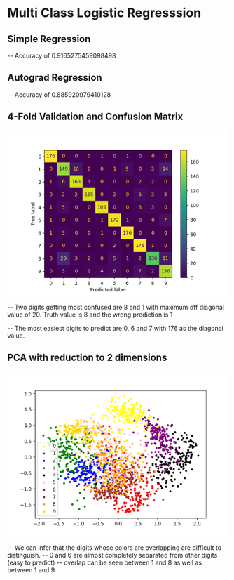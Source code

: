 # Multi Class Logistic Regresssion

## Simple Regression

-- Accuracy of 0.9165275459098498 

## Autograd Regression

-- Accuracy of 0.885920979410128

## 4-Fold Validation and Confusion Matrix

![alt text](./logisticRegression/plots/q3_ConfusionMatrix.png?raw=true)

-- Two digits getting most confused are 8 and 1 with maximum off diagonal value of 20. Truth value is 8 and the wrong prediction is 1

-- The most easiest digits to predict are 0, 6 and 7 with 176 as the diagonal value.

## PCA with reduction to 2 dimensions

![alt text](./logisticRegression/plots/q3_PCA_plot.png?raw=true)

-- We can infer that the digits whose colors are overlapping are difficult to distinguish.
-- 0 and 6 are almost completely separated from other digits (easy to predict)
-- overlap can be seen between 1 and 8 as well as between 1 and 9.